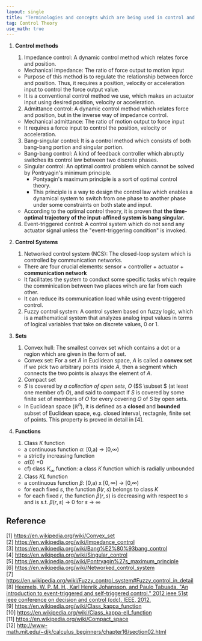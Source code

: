 ```yaml
---
layout: single
title: "Terminologies and concepts which are being used in control and estimation theory"
tag: Control Theory
use_math: true
---
```


1. **Control methods**
    1) Impedance control: A dynamic control method which relates force and position.
    * Mechanical impedance: The ratio of force output to motion input
    * Purpose of this method is to regulate the relationship between force and position. Thus, it requires a position, velocity or acceleration input to control the force output value.
    * It is a conventional control method we use, which makes an actuator input using desired position, velocity or acceleration.
    2) Admittance control: A dynamic control method which relates force and position, but in the inverse way of impedance control.
    * Mechanical admittance: The ratio of motion output to force input
    * It requires a force input to control the position, velocity or acceleration.
    3) Bang-singular control: It is a control method which consists of both bang-bang portion and singular portion.
    * Bang-bang control: A kind of feedback controller which abruptly switches its control law between two discrete phases.
    * Singular control: An optimal control problem which cannot be solved by Pontryagin's minimum principle.
        - Pontyagin's maximum principle is a sort of optimal control theory. 
        - This principle is a way to design the control law which enables a dynamical system to switch from one phase to another phase under some constraints on both state and input.
    * According to the optimal control theory, it is proven that **the time-optimal trajectory of the input-affined system is bang singular.** 
    4) Event-triggered control: A control system which do not send any actuator signal unless the "event-triggering condition" is invoked.

2. **Control Systems**
    1) Networked control system (NCS): The closed-loop system which is controlled by communication networks.
    * There are four crucial elements: sensor + controller + actuator + **communication network**
    * It facilitates the system to conduct some specific tasks which require the comminication between two places wihch are far from each other.
    * It can reduce its communication load while using event-triggered control. 
    2) Fuzzy control system: A control system based on fuzzy logic, which is a mathematical system that analyzes analog input values in terms of logical variables that take on discrete values, 0 or 1.

3. **Sets**
    1) Convex hull: The smallest convex set which contains a dot or a region which are given in the form of set.
    * Convex set: For a set $A$ in Euclidean space, $A$ is called a **convex set** if we pick two arbitrary points inside $A$, then a segment which connects the two points is always the element of $A$.
    2) Compact set
    * $S$ is covered by *a collection of open sets*, $O$ ($S \subset $ (at least one member of) $O$), and said to compact if $S$ is covered by some finite set of members of $O$ for every covering $O$ of $S$ by open sets. 
    * In Euclidean space ($\mathbb{R}^{n}$), it is defined as a **closed** and **bounded** subset of Euclidean space, e.g. closed interval, rectagnle, finite set of points. This property is proved in detail in [4].

4. **Functions**
    1) Class $K$ function
    * a continuous function $\alpha$: [0,a) $\rightarrow$ [0,$\infty$)
    * a strictly increasing function
    * $\alpha(0)$ =$0$
    * cf) class $K_{\infty}$ function: a class $K$ function which is radially unbounded
    2) Class $KL$ function
    * a continuous function $\beta$: [0,a) x $[0,\infty]$ $\rightarrow$ [0,$\infty$)
    * for each fixed $s$, the function $\beta(r,s)$ belongs to class $K$
    * for each fixed $r$, the function $\beta(r,s)$ is decreasing with respect to $s$ and is s.t. $\beta(r,s)$ $\rightarrow$ 0 for $s$ $\rightarrow$ $\infty$

## Reference
[1] <https://en.wikipedia.org/wiki/Convex_set> <br>
[2] <https://en.wikipedia.org/wiki/Impedance_control> <br>
[3] <https://en.wikipedia.org/wiki/Bang%E2%80%93bang_control> <br>
[4] <https://en.wikipedia.org/wiki/Singular_control> <br>
[5] <https://en.wikipedia.org/wiki/Pontryagin%27s_maximum_principle> <br>
[6] <https://en.wikipedia.org/wiki/Networked_control_system> <br>
[7] <https://en.wikipedia.org/wiki/Fuzzy_control_system#Fuzzy_control_in_detail> <br>
[8] <a href = "https://www.diva-portal.org/smash/get/diva2:586391/FULLTEXT02">Heemels, W. P. M. H., Karl Henrik Johansson, and Paulo Tabuada. "An introduction to event-triggered and self-triggered control." 2012 ieee 51st ieee conference on decision and control (cdc). IEEE, 2012.</a> <br>
[9] <https://en.wikipedia.org/wiki/Class_kappa_function> <br>
[10] <https://en.wikipedia.org/wiki/Class_kappa-ell_function> <br>
[11] <https://en.wikipedia.org/wiki/Compact_space> <br>
[12] <http://www-math.mit.edu/~djk/calculus_beginners/chapter16/section02.html> <br>
